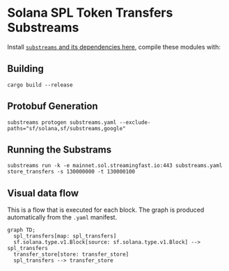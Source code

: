 Solana SPL Token Transfers Substreams
=====================================

Install [`substreams` and its dependencies here](../README.md), compile these modules with:

## Building
```
cargo build --release
```

## Protobuf Generation
```
substreams protogen substreams.yaml --exclude-paths="sf/solana,sf/substreams,google"
```

## Running the Substrams
```
substreams run -k -e mainnet.sol.streamingfast.io:443 substreams.yaml store_transfers -s 130000000 -t 130000100
```

## Visual data flow

This is a flow that is executed for each block.  The graph is produced automatically from the `.yaml` manifest.

```mermaid
graph TD;
  spl_transfers[map: spl_transfers]
  sf.solana.type.v1.Block[source: sf.solana.type.v1.Block] --> spl_transfers
  transfer_store[store: transfer_store]
  spl_transfers --> transfer_store
```
